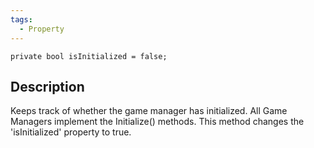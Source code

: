 ```yaml
---
tags:
  - Property
---
```

```
private bool isInitialized = false;
```
## Description
Keeps track of whether the game manager has initialized. All Game Managers implement the Initialize() methods. This method changes the 'isInitialized' property to true.
